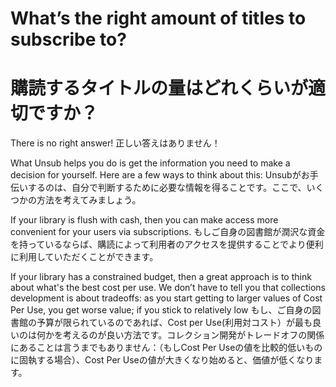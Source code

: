 # What’s the right amount of titles to subscribe to?
# 購読するタイトルの量はどれくらいが適切ですか？

There is no right answer!&#x20;
正しい答えはありません！&#x20;

What Unsub helps you do is get the information you need to make a decision for yourself. Here are a few ways to think about this:
Unsubがお手伝いするのは、自分で判断するために必要な情報を得ることです。ここで、いくつかの方法を考えてみましょう。

If your library is flush with cash, then you can make access more convenient for your users via subscriptions.&#x20;
もしご自身の図書館が潤沢な資金を持っているならば、購読によって利用者のアクセスを提供することでより便利に利用していただくことができます。&#x20;

If your library has a constrained budget, then a great approach is to think about what's the best cost per use. We don’t have to tell you that collections development is about tradeoffs: as you start getting to larger values of Cost Per Use, you get worse value; if you stick to relatively low&#x20;
もし、ご自身の図書館の予算が限られているのであれば、Cost per Use(利用対コスト）が最も良いのは何かを考えるのが良い方法です。コレクション開発がトレードオフの関係にあることは言うまでもありません：（もしCost Per Useの値を比較的低いものに固執する場合）、Cost Per Useの値が大きくなり始めると、価値が低くなります。&#x20;
